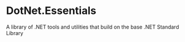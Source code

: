 # DotNet.Essentials
A library of .NET tools and utilities that build on the base .NET Standard Library
